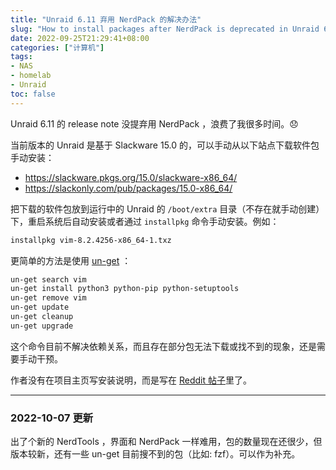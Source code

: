 ```yaml
---
title: "Unraid 6.11 弃用 NerdPack 的解决办法"
slug: "How to install packages after NerdPack is deprecated in Unraid 6.11"
date: 2022-09-25T21:29:41+08:00
categories: ["计算机"]
tags:
- NAS
- homelab
- Unraid
toc: false
---
```


Unraid 6.11 的 release note 没提弃用 NerdPack ，浪费了我很多时间。😞

当前版本的 Unraid 是基于 Slackware 15.0 的，可以手动从以下站点下载软件包手动安装：

- https://slackware.pkgs.org/15.0/slackware-x86_64/
- https://slackonly.com/pub/packages/15.0-x86_64/

把下载的软件包放到运行中的 Unraid 的 `/boot/extra` 目录（不存在就手动创建）下，重启系统后自动安装或者通过 `installpkg` 命令手动安装。例如：

```bash
installpkg vim-8.2.4256-x86_64-1.txz
```

更简单的方法是使用 [un-get](https://github.com/ich777/un-get) ：

```bash
un-get search vim
un-get install python3 python-pip python-setuptools
un-get remove vim
un-get update
un-get cleanup
un-get upgrade
```

这个命令目前不解决依赖关系，而且存在部分包无法下载或找不到的现象，还是需要手动干预。

作者没有在项目主页写安装说明，而是写在 [Reddit 帖子](https://www.reddit.com/r/unRAID/comments/wy9nft/unget_a_simple_command_line_tool_to_install/)里了。

---
### 2022-10-07 更新
出了个新的 NerdTools ，界面和 NerdPack 一样难用，包的数量现在还很少，但版本较新，还有一些 un-get 目前搜不到的包（比如: fzf）。可以作为补充。